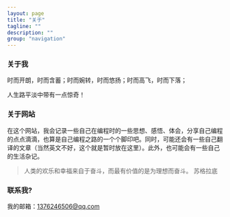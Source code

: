```yaml
---
layout: page
title: "关于"
tagline: ""
description: ""
group: "navigation"
---
```


### 关于我

时而开朗，时而含蓄；时而婉转，时而悠扬；时而高飞，时而下落；

人生路平淡中带有一点惊奇！

### 关于网站

在这个网站，我会记录一些自己在编程时的一些思想、感悟、体会，分享自己编程的点点滴滴，也算是自己编程之路的一个个脚印吧。同时，可能还会有一些自己翻译的文章（当然英文不好，这个就是暂时放在这里）。此外，也可能会有一些自己的生活杂记。

> 人类的欢乐和幸福来自于奋斗，而最有价值的是为理想而奋斗。 
>								苏格拉底

### 联系我?

我的邮箱：1376246506@qq.com
